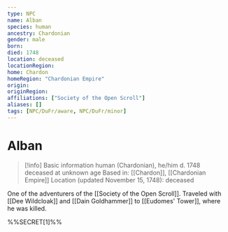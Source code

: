 ```yaml
---
type: NPC
name: Alban
species: human
ancestry: Chardonian
gender: male
born: 
died: 1748
location: deceased
locationRegion:
home: Chardon
homeRegion: "Chardonian Empire"
origin:
originRegion:
affiliations: ["Society of the Open Scroll"]
aliases: []
tags: [NPC/DuFr/aware, NPC/DuFr/minor]
---
```

# Alban
>[!info] Basic information
>human (Chardonian), he/him
>d. 1748
>deceased at unknown age
>Based in: [[Chardon]], [[Chardonian Empire]]
>Location (updated November 15, 1748): deceased

One of the adventurers of the [[Society of the Open Scroll]]. Traveled with [[Dee Wildcloak]] and [[Dain Goldhammer]] to [[Eudomes' Tower]], where he was killed. 

%%SECRET[1]%%